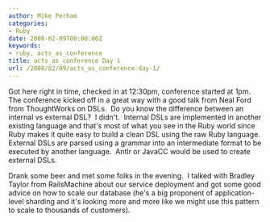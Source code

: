 ```yaml
---
author: Mike Perham
categories:
- Ruby
date: 2008-02-09T00:00:00Z
keywords:
- ruby, acts_as_conference
title: acts_as_conference Day 1
url: /2008/02/09/acts_as_conference-day-1/
---
```


Got here right in time, checked in at 12:30pm, conference started at 1pm.  The conference kicked off in a great way with a good talk from Neal Ford from ThoughtWorks on DSLs.  Do you know the difference between an internal vs external DSL?  I didn't.  Internal DSLs are implemented in another existing language and that's most of what you see in the Ruby world since Ruby makes it quite easy to build a clean DSL using the raw Ruby language.  External DSLs are parsed using a grammar into an intermediate format to be executed by another language.  Antlr or JavaCC would be used to create external DSLs.

Drank some beer and met some folks in the evening.  I talked with Bradley Taylor from RailsMachine about our service deployment and got some good advice on how to scale our database (he's a big proponent of application-level sharding and it's looking more and more like we might use this pattern to scale to thousands of customers).
